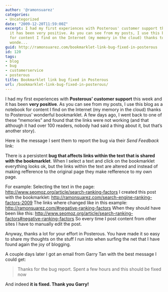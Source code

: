 ```yaml
---
author: '@ramonsuarez'
categories:
- Uncategorized
date: "2009-12-20T11:59:00Z"
excerpt: I had my first experiences with Posterous' customer support this week and
  it has been very positive. As you can see from my posts, I use this blog as a notebook
  for content I find on the Internet (my memory in the cloud) thanks to Posterous'
  wonde...
guid: http://ramonsuarez.com/bookmarklet-link-bug-fixed-in-posterous
id: 120
tags:
- blog
- bug
- customerservice
- posterous
title: Bookmarklet link bug fixed in Posterous
url: /bookmarklet-link-bug-fixed-in-posterous/
---
```


I had my first experiences with **Posterous’ customer support** this week and it has been **very positive**. As you can see from my posts, I use this blog as a notebook for content I find on the Internet (my memory in the cloud) thanks to Posterous’ wonderful bookmarklet. A few days ago, I went back to one of these “memories” and found that the links were not working (and that although it had over 100 readers, nobody had said a thing about it, but that’s another story).

Here is the message I sent them to report the bug via their *Send Feedback* link:

There is a persistent **bug that affects links within the text that is shared with the bookmarklet**. When I select a text and click on the bookmarklet everything looks ok, but the links within the text are altered and instead of making refference to the original page they make refference to my own page.

For example: Selecting the text in the page: <http://www.seomoz.org/article/search-ranking-factors> I created this post with the bookmarklet: <http://ramonsuarez.com/search-engine-ranking-factors-2009> The links where changed like in this example: <http://ramonsuarez.com/#negative-ranking-factors> When they should have been like this: <http://www.seomoz.org/article/search-ranking-factors#negative-ranking-factors> So every time I post content from other sites I have to manually edit the post.

Anyway, thanks a lot for your effort in <span class="il">Posterous</span>. You have made it so easy to share my thoughts on the stuff I run into when surfing the net that I have found again the joy of blogging.

A couple days later I got an email from Garry Tan with the best message I could get:

> Thanks for the bug report. Spent a few hours and this should be fixed now

And indeed **it is fixed. Thank you Garry!**